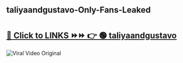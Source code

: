 
 ## taliyaandgustavo-Only-Fans-Leaked

# <h2><a href="https://clipsfans.com/taliyaandgustavo&ref=git">🔗 Click to LINKS ⏩⏩ 👉 🟢 taliyaandgustavo </a></h2>

<a href="https://clipsfans.com/taliyaandgustavo&ref=git" rel="nofollow" data-target="animated-image.originalLink"><img src="https://i.ibb.co.com/xMMVF88/686577567.gif" alt="Viral Video Original" style="max-width: 100%; display: inline-block;" data-target="animated-image.originalImage"></a>

